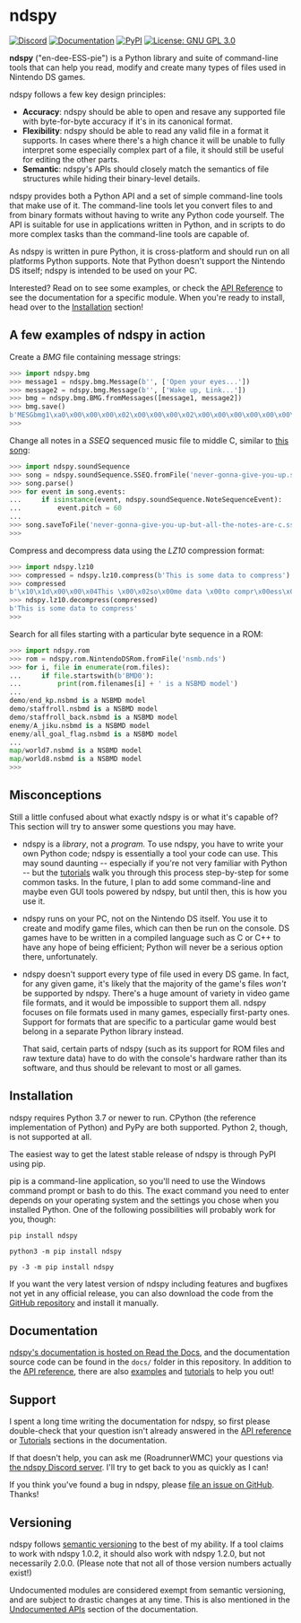 ndspy
=====

[![Discord](https://img.shields.io/discord/534221996230180884.svg?logo=discord&logoColor=white&colorB=7289da)](https://discord.gg/RQhxAxw)
[![Documentation](https://img.shields.io/badge/documentation-Read%20the%20Docs-brightgreen.svg?logo=read%20the%20docs&logoColor=white)](http://ndspy.readthedocs.io/)
[![PyPI](https://img.shields.io/pypi/v/ndspy.svg?logo=python&logoColor=white)](https://pypi.org/project/ndspy/)
[![License: GNU GPL 3.0](https://img.shields.io/github/license/RoadrunnerWMC/ndspy.svg?logo=gnu&logoColor=white)](https://www.gnu.org/licenses/gpl-3.0)

**ndspy** ("en-dee-ESS-pie") is a Python library and suite of command-line
tools that can help you read, modify and create many types of files used in
Nintendo DS games.

ndspy follows a few key design principles:

-   **Accuracy**: ndspy should be able to open and resave any supported file
    with byte-for-byte accuracy if it's in its canonical format.
-   **Flexibility**: ndspy should be able to read any valid file in a format it
    supports. In cases where there's a high chance it will be unable to fully
    interpret some especially complex part of a file, it should still be useful
    for editing the other parts.
-   **Semantic**: ndspy's APIs should closely match the semantics of file
    structures while hiding their binary-level details.

ndspy provides both a Python API and a set of simple command-line tools that
make use of it. The command-line tools let you convert files to and from binary
formats without having to write any Python code yourself. The API is suitable
for use in applications written in Python, and in scripts to do more complex
tasks than the command-line tools are capable of.

As ndspy is written in pure Python, it is cross-platform and should run on all
platforms Python supports. Note that Python doesn't support the Nintendo DS
itself; ndspy is intended to be used on your PC.

Interested? Read on to see some examples, or check the [API
Reference](https://ndspy.readthedocs.io/en/latest/api/index.html) to see the
documentation for a specific module. When you're ready to install, head over to
the [Installation](#installation) section!



A few examples of ndspy in action
---------------------------------

Create a *BMG* file containing message strings:

```python
>>> import ndspy.bmg
>>> message1 = ndspy.bmg.Message(b'', ['Open your eyes...'])
>>> message2 = ndspy.bmg.Message(b'', ['Wake up, Link...'])
>>> bmg = ndspy.bmg.BMG.fromMessages([message1, message2])
>>> bmg.save()
b'MESGbmg1\xa0\x00\x00\x00\x02\x00\x00\x00\x02\x00\x00\x00\x00\x00\x00\x00\x00\x00\x00\x00\x00\x00\x00\x00INF1 \x00\x00\x00\x02\x00\x04\x00\x00\x00\x00\x00\x02\x00\x00\x00&\x00\x00\x00\x00\x00\x00\x00\x00\x00\x00\x00DAT1`\x00\x00\x00\x00\x00O\x00p\x00e\x00n\x00 \x00y\x00o\x00u\x00r\x00 \x00e\x00y\x00e\x00s\x00.\x00.\x00.\x00\x00\x00W\x00a\x00k\x00e\x00 \x00u\x00p\x00,\x00 \x00L\x00i\x00n\x00k\x00.\x00.\x00.\x00\x00\x00\x00\x00\x00\x00\x00\x00\x00\x00\x00\x00\x00\x00\x00\x00\x00\x00'
>>>
```

Change all notes in a *SSEQ* sequenced music file to middle C, similar to [this
song](https://youtu.be/cSAp9sBzPbc):

```python
>>> import ndspy.soundSequence
>>> song = ndspy.soundSequence.SSEQ.fromFile('never-gonna-give-you-up.sseq')
>>> song.parse()
>>> for event in song.events:
...     if isinstance(event, ndspy.soundSequence.NoteSequenceEvent):
...         event.pitch = 60
...
>>> song.saveToFile('never-gonna-give-you-up-but-all-the-notes-are-c.sseq')
>>>
```

Compress and decompress data using the *LZ10* compression format:

```python
>>> import ndspy.lz10
>>> compressed = ndspy.lz10.compress(b'This is some data to compress')
>>> compressed
b'\x10\x1d\x00\x00\x04This \x00\x02so\x00me data \x00to compr\x00ess\x00\x00\x00\x00\x00'
>>> ndspy.lz10.decompress(compressed)
b'This is some data to compress'
>>>
```

Search for all files starting with a particular byte sequence in a ROM:

```python
>>> import ndspy.rom
>>> rom = ndspy.rom.NintendoDSRom.fromFile('nsmb.nds')
>>> for i, file in enumerate(rom.files):
...     if file.startswith(b'BMD0'):
...         print(rom.filenames[i] + ' is a NSBMD model')
...
demo/end_kp.nsbmd is a NSBMD model
demo/staffroll.nsbmd is a NSBMD model
demo/staffroll_back.nsbmd is a NSBMD model
enemy/A_jiku.nsbmd is a NSBMD model
enemy/all_goal_flag.nsbmd is a NSBMD model
...
map/world7.nsbmd is a NSBMD model
map/world8.nsbmd is a NSBMD model
>>>
```


Misconceptions
--------------

Still a little confused about what exactly ndspy is or what it's capable of?
This section will try to answer some questions you may have.

-   ndspy is a *library*, not a *program.* To use ndspy, you have to write your
    own Python code; ndspy is essentially a tool your code can use. This may
    sound daunting -- especially if you're not very familiar with Python -- but
    the
    [tutorials](https://ndspy.readthedocs.io/en/latest/tutorials/index.html)
    walk you through this process step-by-step for some common tasks. In the
    future, I plan to add some command-line and maybe even GUI tools powered by
    ndspy, but until then, this is how you use it.
-   ndspy runs on your PC, not on the Nintendo DS itself. You use it to create
    and modify game files, which can then be run on the console. DS games have
    to be written in a compiled language such as C or C++ to have any hope of
    being efficient; Python will never be a serious option there,
    unfortunately.
-   ndspy doesn't support every type of file used in every DS game. In fact,
    for any given game, it's likely that the majority of the game's files
    *won't* be supported by ndspy. There's a huge amount of variety in video
    game file formats, and it would be impossible to support them all. ndspy
    focuses on file formats used in many games, especially first-party ones.
    Support for formats that are specific to a particular game would best
    belong in a separate Python library instead.

    That said, certain parts of ndspy (such as its support for ROM files and
    raw texture data) have to do with the console's hardware rather than its
    software, and thus should be relevant to most or all games.


<a name="installation"></a>
Installation
------------

ndspy requires Python 3.7 or newer to run. CPython (the reference
implementation of Python) and PyPy are both supported. Python 2, though, is not
supported at all.

The easiest way to get the latest stable release of ndspy is through PyPI using
pip.

pip is a command-line application, so you'll need to use the Windows command
prompt or bash to do this. The exact command you need to enter depends on your
operating system and the settings you chose when you installed Python. One of
the following possibilities will probably work for you, though:

    pip install ndspy

    python3 -m pip install ndspy

    py -3 -m pip install ndspy

If you want the very latest version of ndspy including features and bugfixes
not yet in any official release, you can also download the code from the
[GitHub repository](https://github.com/RoadrunnerWMC/ndspy) and install it
manually.


Documentation
-------------

[ndspy's documentation is hosted on Read the
Docs](https://ndspy.readthedocs.io/en/latest/index.html), and the documentation
source code can be found in the ``docs/`` folder in this repository. In
addition to the [API
reference](https://ndspy.readthedocs.io/en/latest/api/index.html), there are
also
[examples](https://ndspy.readthedocs.io/en/latest/index.html#a-few-examples-of-ndspy-in-action)
and [tutorials](https://ndspy.readthedocs.io/en/latest/tutorials/index.html) to
help you out!


Support
-------

I spent a long time writing the documentation for ndspy, so first please
double-check that your question isn't already answered in the [API
reference](https://ndspy.readthedocs.io/en/latest/api/index.html) or
[Tutorials](https://ndspy.readthedocs.io/en/latest/tutorials/index.html)
sections in the documentation.

If that doesn't help, you can ask me (RoadrunnerWMC) your questions via [the
ndspy Discord server](https://discord.gg/RQhxAxw). I'll try to get back to
you as quickly as I can!

If you think you've found a bug in ndspy, please [file an issue on
GitHub](https://github.com/RoadrunnerWMC/ndspy/issues/new). Thanks!


Versioning
----------

ndspy follows [semantic versioning](https://semver.org/) to the best of my
ability. If a tool claims to work with ndspy 1.0.2, it should also work with
ndspy 1.2.0, but not necessarily 2.0.0. (Please note that not all of those
version numbers actually exist!)

Undocumented modules are considered exempt from semantic versioning, and are
subject to drastic changes at any time. This is also mentioned in the
[Undocumented
APIs](https://ndspy.readthedocs.io/en/latest/api/index.html#undocumented-apis)
section of the documentation.
